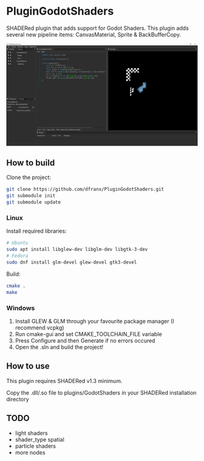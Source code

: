 # PluginGodotShaders
SHADERed plugin that adds support for Godot Shaders. This plugin adds several new pipeline items: CanvasMaterial, Sprite & BackBufferCopy.

![Screenshot](./screenshot.png)

## How to build
Clone the project:
```bash
git clone https://github.com/dfranx/PluginGodotShaders.git
git submodule init
git submodule update
```

### Linux
Install required libraries:
```bash
# Ubuntu
sudo apt install libglew-dev libglm-dev libgtk-3-dev
# Fedora
sudo dnf install glm-devel glew-devel gtk3-devel
```

Build:
```bash
cmake .
make
```

### Windows
1. Install GLEW & GLM through your favourite package manager (I recommend vcpkg)
2. Run cmake-gui and set CMAKE_TOOLCHAIN_FILE variable
3. Press Configure and then Generate if no errors occured
4. Open the .sln and build the project!

## How to use
This plugin requires SHADERed v1.3 minimum.

Copy the .dll/.so file to plugins/GodotShaders in your SHADERed installation directory

## TODO
- light shaders
- shader\_type spatial
- particle shaders
- more nodes

